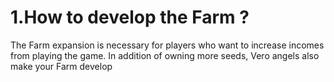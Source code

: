 # 1.How to develop the Farm ?

The Farm expansion is necessary for players who want to increase incomes from playing the game. In addition of owning more seeds, Vero angels also make your Farm develop


